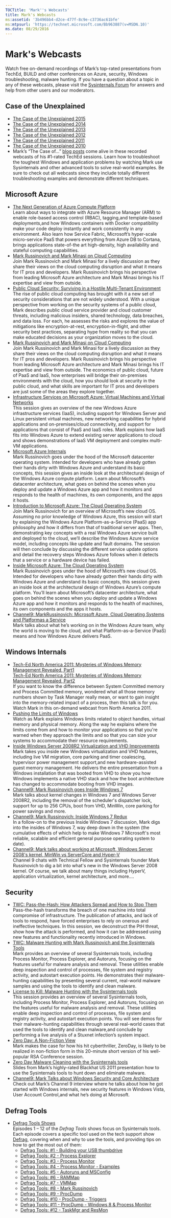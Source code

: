 ```yaml
---
TOCTitle: 'Mark''s Webcasts' 
title: Mark's Webcasts 
ms:assetid: '3b496bb4-d2ce-477f-8c9e-c3736ac61bfe' 
ms:mtpsurl: 'https://technet.microsoft.com/Bb963887(v=MSDN.10)' 
ms.date: 08/29/2016
---
```


Mark's Webcasts
===============

Watch free on-demand recordings of Mark’s top-rated presentations from
TechEd, BUILD and other conferences on Azure, security, Windows
troubleshooting, malware hunting. If you have a question about a topic
in any of these webcasts, please visit the [Sysinternals
Forum](https://forum.sysinternals.com/) for answers and help from other
users and our moderators.


## Case of the Unexplained

 - [The Case of the Unexplained 2015](https://channel9.msdn.com/events/ignite/2015/brk3316)  
 - [The Case of the Unexplained 2014](https://channel9.msdn.com/events/teched/northamerica/2014/win-b354)  
 - [The Case of the Unexplained 2013](https://channel9.msdn.com/events/teched/northamerica/2013/wca-b306#fbid=iji0b0vlcbg)  
 - [The Case of the Unexplained 2012](https://channel9.msdn.com/events/teched/northamerica/2012/wcl301)  
 - [The Case of the Unexplained 2011](https://channel9.msdn.com/events/teched/northamerica/2011/wcl304)  
 - [The Case of the Unexplained 2010](https://channel9.msdn.com/events/teched/northamerica/2010/wcl315)  
 - Mark’s  “The Case of…” [blog posts](https://technet.microsoft.com/sysinternals/bb963890.aspx) come alive in  these recorded webcasts of his #1-rated TechEd sessions. Learn how to troubleshoot the toughest Windows and application problems by watching Mark use Sysinternals and other advanced tools to solve real-world examples. Be sure to check out all webcasts since they include totally different troubleshooting examples and demonstrate different techniques. 


## Microsoft Azure

 - [The Next Generation of  Azure Compute Platform](https://channel9.msdn.com/events/build/2015/3-618)  
Learn about ways to  integrate with Azure Resource Manager (ARM) to  enable  role-based  access  control (RBAC), tagging,and template-based  deployments,and how Windows containers  with Docker  compatibility make your code deploy  instantly and work consistently in  any environment. Also learn how Service Fabric, Microsoft’s hyper-scale micro-service PaaS that powers  everything  from Azure DB  to  Cortana, brings  applications state-of-the art high-density, high availability and stateful computing capabilities. 
 - [Mark Russinovich and Mark Minasi  on  Cloud Computing](https://channel9.msdn.com/events/ignite/2015/brk2477)  
Join Mark Russinovich and Mark Minasi  for a lively  discussion  as  they share their views on  the cloud computing disruption  and what it  means for IT  pros and developers. Mark Russinovich brings  his perspective from leading Microsoft Azure architecture and Mark Minasi  brings  his IT  expertise and view from outside.
 - [Public Cloud Security: Surviving in a Hostile Multi-Tenant Environment](https://channel9.msdn.com/events/teched/northamerica/2014/dcim-b306)  
 The rise of  public  cloud computing has brought with it a new set of  security considerations  that are not widely  understood. With a unique  perspective from working on  the security systems of a public  cloud,  Mark describes public  cloud service provider and cloud customer threats, including malicious insiders, shared  technology, data breaches, and data loss. For each, he  assesses the risks and explores the value of  mitigations like encryption-at-rest, encryption-in-flight, and other security best practices,  separating  hype from reality so  that you can make educated decisions as  your organization moves to  the cloud.  
 - [Mark Russinovich and Mark Minasi  on  Cloud Computing](https://channel9.msdn.com/events/teched/northamerica/2014/dcim-b386)  
 Join Mark Russinovich and Mark Minasi  for a lively  discussion  as  they share their views on  the cloud computing disruption  and what it  means for IT  pros and developers. Mark Russinovich brings  his perspective from leading Microsoft Azure architecture and Mark Minasi  brings  his IT  expertise and view from outside. The economics of  public  cloud,  future  of  PaaS and IaaS, how enterprises will bridge  their on-premises environments with the cloud,  how you should  look at  security in  the public  cloud,  and what skills  are important for IT  pros and developers  are just some of  the areas they explore together. 
 - [Infrastructure Services on  Microsoft Azure:  Virtual Machines and Virtual Networks](https://channel9.msdn.com/events/teched/northamerica/2013/mdc-b212)  
 This session gives an  overview of  the new Windows Azure infrastructure  services (IaaS), including support for Windows Server  and Linux persistent  virtual machines, new networking  capabilities for hybrid  applications and on-premises/cloud connectivity, and support for applications that consist of  PaaS and IaaS roles.  Mark explains how IaaS fits into Windows Azure to  extend  existing server  applications to  cloud and shows demonstrations  of  IaaS VM  deployment  and complex multi-VM applications. 
 - [Microsoft  Azure Internals](https://channel9.msdn.com/events/teched/northamerica/2013/wad-b402)  
  Mark Russinovich goes under the hood of  the Microsoft datacenter  operating system. Intended for developers  who have already gotten their hands dirty with Windows Azure and understand  its basic concepts, this session gives an  inside  look at  the architectural design  of  the Windows Azure compute platform. Learn about Microsoft’s datacenter  architecture, what goes on  behind  the scenes  when you deploy  and update  a Windows Azure app and how it  monitors and responds to  the health  of  machines, its own components, and the apps it  hosts.  
 - [Introduction to  Microsoft Azure:  The Cloud Operating System](https://channel9.msdn.com/events/build/build2011/sac-852f)  
  Join Mark Russinovich for an  overview of  Microsoft’s new cloud OS. Assuming no  prior knowledge of  Windows Azure,  this session will start by  explaining  the Windows Azure Platform-as-a-Service (PaaS)  app philosophy  and how it  differs from that of  traditional server  apps. Then, demonstrating key concepts with a real Windows Azure service built and deployed to  the cloud,  we’ll describe the Windows Azure service model,  including concepts like update  and fault domains. The session will then conclude by  discussing  the different service update  options and detail  the recovery steps Windows Azure follows when it  detects that a service or a hardware device  has failed. 
 - [Inside Microsoft Azure:  The Cloud Operating System](https://channel9.msdn.com/events/build/build2011/sac-853t)  
  Mark Russinovich goes under the hood of  Microsoft’s new cloud OS. Intended for developers  who have already gotten  their hands dirty with Windows Azure and understand  its basic concepts, this session gives an  inside  look at  the architectural design  of  Windows Azure’s compute platform. You’ll  learn about Microsoft’s datacenter  architecture, what goes on  behind  the scenes  when you deploy  and update  a Windows Azure app and how it  monitors and responds to  the health  of  machines, its own components  and the apps it  hosts.  
 - [Channel9:  MarkRussinovich: Microsoft Azure,  Cloud Operating Systems and Platformas a Service](https://channel9.msdn.com/shows/going+deep/mark-russinovich-windows-azure-cloud-operating-systems-and-platform-as-a-service)  
 Mark talks about what he’s working on  in  the Windows Azure team, why the world is  moving  to  the cloud,  and what Platform-as-a-Service (PaaS)  means and how Windows Azure delivers PaaS.

## Windows Internals

 - [Tech-Ed North America 2011: Mysteries of  Windows Memory  Management  Revealed, Part1](https://channel9.msdn.com/events/teched/northamerica/2011/wcl405)  
[Tech-Ed North America 2011: Mysteries of  Windows Memory  Management  Revealed, Part2](https://channel9.msdn.com/events/teched/northamerica/2011/wcl406)  
If  you want to  know the difference  between System  Committed memory  and Process Committed memory, wondered what all those memory  numbers shown by  Task Manager really  mean, or  want to  gain insight into the memory-related  impact  of a process, then this talk is  for you. Watch Mark in  this on-demand webcast from North America 2011. 
 - [Pushing the Limits  of  Windows](https://channel9.msdn.com/events/teched/europe/2009/cli402)  
 Watch as  Mark explains Windows limits  related to  object  handles, virtual memory  and physical memory. Along the way he  explains where the limits  come from and how to  monitor your applications so  that you're  warned  when they approach the limits  and so  that you can size your systems to  accommodate their resource requirements. 
 - [Inside Windows Server  2008R2  Virtualization  and VHD Improvements](https://channel9.msdn.com/events/teched/northamerica/2009/vir401)  
Mark takes you inside  new Windows virtualization  and VHD features, including live VM  migration,  core parking and timer coalescing, hypervisor  power management  support,and new hardware-assisted guest memory  management. He  delivers the entire  presentation from a Windows installation that was booted  from VHD to  show you how Windows implements  a native  VHD stack and how the boot architecture has changed to  accommodate booting from VHD images. 
 - [Channel9:  Mark Russinovich goes Inside  Windows 7](https://channel9.msdn.com/shows/going+deep/mark-russinovich-inside-windows-7/)  
 Mark talks about kernel  changes in  Windows 7 and Windows Server  2008R2, including the removal of  the scheduler's dispatcher  lock, support for up  to  256 CPUs, boot from VHD, MinWin, core parking for power savings and more. 
 - [Channel9:  Mark Russinovich: Inside  Windows 7 Redux](https://channel9.msdn.com/shows/going+deep/mark-russinovich-inside-windows-7-redux)  
  In a follow-on to  the previous Inside  Windows 7 discussion, Mark digs into the insides of  Windows 7,  way deep down in  the system  (the cumulative effects of  which help to  make Windows 7 Microsoft's most reliable, scalable and efficient general purpose operating system  to  date).  
 - [Channel9:  Mark talks about working at  Microsoft,  Windows Server  2008's  kernel, MinWin  vs  ServerCore  and Hyper-V](https://channel9.msdn.com/shows/going+deep/mark-russinovich-on-working-at-microsoft-windows-server-2008-kernel-minwin-vs-servercore-hyperv/)  
 Channel 9 chats with Technical Fellow  and Sysinternals founder Mark Russinovich to  dig a bit into what's  new in  the Windows Server  2008 kernel. Of  course, we  talk about many things  including HyperV, application virtualization, kernel  architecture, and more....


## Security

 - [TWC: Pass-the-Hash:  How Attackers Spread  and How to  Stop Them](https://channel9.msdn.com/events/teched/northamerica/2014/dcim-b359)  
  Pass-the-hash transforms  the breach  of  one machine into total compromise  of  infrastructure. The publication of  attacks, and lack of  tools to  respond, have forced  enterprises to  rely on  onerous and ineffective techniques. In  this session, we  deconstruct the PtH threat, show how the attack  is  performed,  and how it  can be  addressed using new features and functionality recently introduced  in  Windows.
 - [TWC: Malware Hunting with Mark Russinovich and the Sysinternals Tools](https://channel9.msdn.com/events/teched/northamerica/2014/dcim-b368)  
 Mark provides an  overview of  several Sysinternals tools,  including Process Monitor, Process Explorer, and Autoruns, focusing on  the features useful  for malware analysis and removal. These utilities enable  deep inspection  and control of  processes,  file system  and registry activity, and autostart execution points. He  demonstrates their malware-hunting capabilities by  presenting  several current, real-world  malware samples and using the tools to  identify and clean malware.
 - [License to  Kill: Malware Hunting with the Sysinternals tools](https://channel9.msdn.com/events/teched/northamerica/2013/atc-b308)  
  This session provides an  overview of  several Sysinternals tools,  including Process Monitor, Process Explorer, and Autoruns, focusing on  the features useful  for malware analysis and removal. These utilities enable  deep inspection  and control of  processes,  file system  and registry activity, and autostart execution points. You will see demos for their malware-hunting capabilities through several real-world  cases that used the tools to  identify and clean malware,and conclude by  performing  a live analysis of a Stuxnet infection’s system  impact. 
 - [Zero Day: A Non-Fiction View](https://www.youtube.com/watch?v=sx7lxvb5zd8)  
  Mark makes the case for how his hit cyberthriller,  ZeroDay, is  likely  to  be  realized in non-fiction form in  this 20-minute short version of  his well-popular RSA Conference  session.
 - [Zero Day Malware Cleaning with the Sysinternals tools](https://download.sysinternals.com/files/SysinternalsMalwareCleaning.pdf)  
 Slides  from Mark’s  highly-rated Blackhat US  2011 presentation  how to  use the Sysinternals tools to  hunt down and eliminate malware.
 - [Channel9:  Mark Talks about Windows Security and Core Architecture](https://channel9.msdn.com/showpost.aspx?postid=294410)  
Check out Mark’s  Channel 9 interview where he  talks about how he  got started with Windows internals,  new security features in  Windows Vista,  User Account Control,and what he’s doing at  Microsoft.  

## Defrag Tools

- [Defrag Tools Shows](https://channel9.msdn.com/shows/defrag-tools)  
  Episodes 1 – 12 of the *Defrag Tools* shows focus on Sysinternals tools. Each episode covers a specific tool used on the tech support show [Defrag](https://channel9.msdn.com/shows/the-defrag-show), covering when
  and why to use the tools, and providing tips on how to get the most out of them:
  - [Defrag Tools: #1 - Building your USB thumbdrive](https://channel9.msdn.com/shows/defrag-tools/defrag-tools-building-your-usb-thumbdrive)
  - [Defrag Tools: #2 - Process Explorer](https://channel9.msdn.com/shows/defrag-tools/defrag-tools-2-process-explorer)
  - [Defrag Tools: #3 - Process Monitor](https://channel9.msdn.com/shows/defrag-tools/defrag-tools-3-process-monitor)
  - [Defrag Tools: #4 - Process Monitor - Examples](https://channel9.msdn.com/shows/defrag-tools/defrag-tools-4-process-monitor)
  - [Defrag Tools: #5 - Autoruns and MSConfig](https://channel9.msdn.com/shows/defrag-tools/defrag-tools-5-autoruns)
  - [Defrag Tools: #6 - RAMMap](https://channel9.msdn.com/shows/defrag-tools/defrag-tools-6-rammap)
  - [Defrag Tools: #7 - VMMap](https://channel9.msdn.com/shows/defrag-tools/defrag-tools-7-vmmap)
  - [Defrag Tools: #8 - Mark Russinovich](https://channel9.msdn.com/shows/defrag-tools/defrag-tools-8-mark-russinovich)
  - [Defrag Tools: #9 - ProcDump](https://channel9.msdn.com/shows/defrag-tools/defrag-tools-9-procdump)
  - [Defrag Tools: #10 - ProcDump - Triggers](https://channel9.msdn.com/shows/defrag-tools/defrag-tools-10-procdump-triggers)
  - [Defrag Tools: #11 - ProcDump - Windows 8 & Process Monitor](https://channel9.msdn.com/shows/defrag-tools/defrag-tools-11-procdump-windows-8--process-monitor)
  - [Defrag Tools: #12 - TaskMgr and ResMon](https://channel9.msdn.com/shows/defrag-tools/defrag-tools-12-taskmgr-and-resmon)
